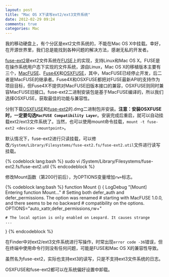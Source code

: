 ```yaml
---
layout: post
title: "Mac OS X下读写ext2/ext3文件系统"
date: 2012-02-29 09:24
comments: true
categories: Mac
---
```


我的移动硬盘上，有个分区是ext2文件系统的，不能在Mac OS X中挂载。幸好，在开源世界里，我们总是能找到各种问题的解决方法，感谢无私的开发者。

[fuse-ext2](http://fuse-ext2.sourceforge.net)是ext2文件系统在[FUSE](http://fuse.sourceforge.net)上的实现，支持Linux和Mac OS X。FUSE是在操作系统用户态下实现的文件系统，源自Linux，Mac OS X的移植版本主要有三个，[MacFUSE](http://code.google.com/p/macfuse/)、[Fuse4X](http://fuse4x.org)和[OSXFUSE](http://osxfuse.github.com)，其中，MacFUSE已经停止开发，后二者是MacFUSE的继承者。Fuse4X和OSXFUSE都把对FUSE最新API的支持作为项目目标，但Fuse4X不提供对MacFUSE旧版本接口的兼容，OSXFUSE则同时兼容MacFUSE旧接口。fuse-ext2二进制安装包是基于MacFUSE编译的，所以我们选择OSXFUSE，获取最佳的功能与兼容性。

<!--more-->

分别下载[OSXFUSE](https://github.com/osxfuse/osxfuse/downloads)和[fuse-ext2](http://sourceforge.net/projects/fuse-ext2/files/)的.dmg二进制包并安装。**注意：安装OSXFUSE时，一定要勾选`MacFUSE Compatibility Layer`**。安装完成后重启，就可以自动挂载ext2/ext3文件系统了。当然，也可以使用mount命令挂载，`mount -t fuse-ext2 <device> <mountpoint>`。

默认情况下，fuse-ext2进行只读挂载，可以修改`/System/Library/Filesystems/fuse-ext2.fs/fuse-ext2.util`文件进行读写挂载。

{% codeblock lang:bash %}
sudo vi /System/Library/Filesystems/fuse-ext2.fs/fuse-ext2.util
{% endcodeblock %}

修改Mount函数（第200行前后），为OPTIONS变量增加`rw+`标志。

{% codeblock lang:bash %}
function Mount ()
{
    LogDebug "[Mount] Entering function Mount..."
    # Setting both defer_auth and defer_permissions. The option was renamed
    # starting with MacFUSE 1.0.0, and there seems to be no backward
    # compatibility on the options.
    OPTIONS="auto_xattr,defer_permissions,rw+"

    # The local option is only enabled on Leopard. It causes strange
    ...
}
{% endcodeblock %}

在Finder中对ext2/ext3文件系统进行写操作，时常出现`error code -36`错误，但在终端中使用命令行则没有任何问题，可能是FUSE和Mac OS X的兼容性导致。

虽然名为fuse-ext2，实际也支持ext3的读写，只是不支持ext3文件系统的日志。

OSXFUSE和fuse-ext2都可以在系统偏好设置中卸载。
